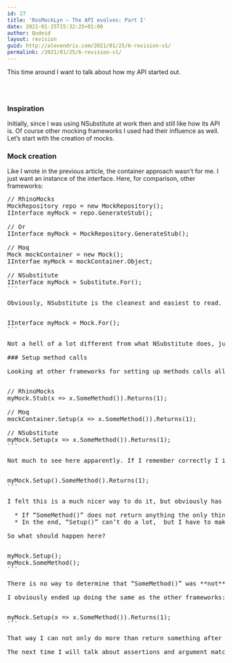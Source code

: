 ```yaml
---
id: 27
title: 'RosMockLyn – The API evolves: Part I'
date: 2021-01-25T15:32:25+01:00
author: Qudeid
layout: revision
guid: http://alexendris.com/2021/01/25/6-revision-v1/
permalink: /2021/01/25/6-revision-v1/
---
```

This time around I want to talk about how my API started out.

### &nbsp;

### Inspiration

Initially, since I was using NSubstitute at work then and still like how its API is. Of course other mocking frameworks I used had their influence as well. Let’s start with the creation of mocks.

### Mock creation

Like I wrote in the previous article, the container approach wasn’t for me. I just want an instance of the interface. Here, for comparison, other frameworks:

<pre class="EnlighterJSRAW">// RhinoMocks
MockRepository repo = new MockRepository();
IInterface myMock = repo.GenerateStub();

// Or
IInterface myMock = MockRepository.GenerateStub();

// Moq
Mock mockContainer = new Mock();
IInterfae myMock = mockContainer.Object;

// NSubstitute
IInterface myMock = Substitute.For();
```

Obviously, NSubstitute is the cleanest and easiest to read. It clearly state what is happening without any fuzz around it. And that is what I wanted as well. Et voilà:

<pre class="EnlighterJSRAW">IInterface myMock = Mock.For();
```

Not a hell of a lot different from what NSubstitute does, just a different name, that fits my theme more (Ros**Mock**Lyn, anyone<img class="wlEmoticon wlEmoticon-winkingsmile" style="border-style: none;" src="http://blog.alexendris.com/image.axd?picture=wlEmoticon-winkingsmile_1.png" alt="Winking smile" /> ).

### Setup method calls

Looking at other frameworks for setting up methods calls all seem to point into one direction, really:

<pre class="EnlighterJSRAW">// RhinoMocks
myMock.Stub(x =&gt; x.SomeMethod()).Returns(1);

// Moq
mockContainer.Setup(x =&gt; x.SomeMethod()).Returns(1);

// NSubstitute
myMock.Setup(x =&gt; x.SomeMethod()).Returns(1);
```

Not much to see here apparently. If I remember correctly I initially wanted to deviate from these, doing something like this:

<pre class="bEnlighterJSRAW">myMock.Setup().SomeMethod().Returns(1);
```

I felt this is a much nicer way to do it, but obviously has some drawbacks.

  * If “SomeMethod()” does not return anything the only thing that can follow is a “;”. So all configuration has to go into the “Setup()” call
  * In the end, “Setup()” can’t do a lot,&nbsp; but I have to make sure the following call to “SomeMethod()” does something else than normally calling it

So what should happen here?

<pre class="EnlighterJSRAW">myMock.Setup();
myMock.SomeMethod();
```

There is no way to determine that “SomeMethod()” was **not** called like above. This can be very confusing for the user!

I obviously ended up doing the same as the other frameworks:

<pre class="EnlighterJSRAW">myMock.Setup(x =&gt; x.SomeMethod()).Returns(1);
```

That way I can not only do more than return something after the “Setup()” call, e.g. tell it to throw an exception when called, but also prevent the method from being called as “x => x.SomeMethod()” is treated as an expression. A lot more power for a marginally, if at all, worse API.

The next time I will talk about assertions and argument matching. So stay tuned!